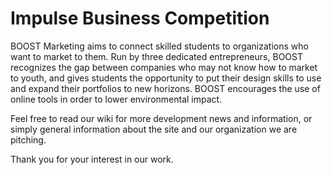 # Impulse Business Competition
BOOST Marketing aims to connect skilled students to organizations who want to market to them. Run by three dedicated entrepreneurs, BOOST recognizes the gap between companies who may not know how to market to youth, and gives students the opportunity to put their design skills to use and expand their portfolios to new horizons. BOOST encourages the use of online tools in order to lower environmental impact.

Feel free to read our wiki for more development news and information, or simply general information about the site and our organization we are pitching.

Thank you for your interest in our work.
